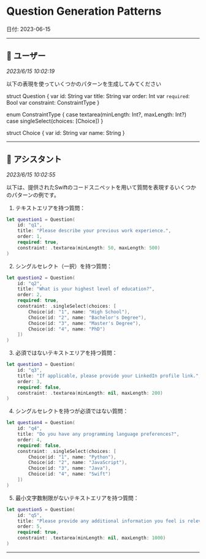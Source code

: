 # Question Generation Patterns

日付: 2023-06-15

---

## 👤 ユーザー
*2023/6/15 10:02:19*

以下の表現を使っていくつかのパターンを生成してみてください



struct Question {
    var id: String
    var title: String
    var order: Int
    var `required`: Bool
    var constraint: ConstraintType
}

enum ConstraintType {
    case textarea(minLength: Int?, maxLength: Int?)
    case singleSelect(choices: [Choice])
}

struct Choice {
    var id: String
    var name: String
}

---

## 🤖 アシスタント
*2023/6/15 10:02:55*

以下は、提供されたSwiftのコードスニペットを用いて質問を表現するいくつかのパターンの例です。

1. テキストエリアを持つ質問：

```swift
let question1 = Question(
    id: "q1",
    title: "Please describe your previous work experience.",
    order: 1,
    required: true,
    constraint: .textarea(minLength: 50, maxLength: 500)
)
```

2. シングルセレクト（一択）を持つ質問：

```swift
let question2 = Question(
    id: "q2",
    title: "What is your highest level of education?",
    order: 2,
    required: true,
    constraint: .singleSelect(choices: [
        Choice(id: "1", name: "High School"),
        Choice(id: "2", name: "Bachelor's Degree"),
        Choice(id: "3", name: "Master's Degree"),
        Choice(id: "4", name: "PhD")
    ])
)
```

3. 必須ではないテキストエリアを持つ質問：

```swift
let question3 = Question(
    id: "q3",
    title: "If applicable, please provide your LinkedIn profile link.",
    order: 3,
    required: false,
    constraint: .textarea(minLength: nil, maxLength: 200)
)
```

4. シングルセレクトを持つが必須ではない質問：

```swift
let question4 = Question(
    id: "q4",
    title: "Do you have any programming language preferences?",
    order: 4,
    required: false,
    constraint: .singleSelect(choices: [
        Choice(id: "1", name: "Python"),
        Choice(id: "2", name: "JavaScript"),
        Choice(id: "3", name: "Java"),
        Choice(id: "4", name: "Swift")
    ])
)
```

5. 最小文字数制限がないテキストエリアを持つ質問：

```swift
let question5 = Question(
    id: "q5",
    title: "Please provide any additional information you feel is relevant.",
    order: 5,
    required: true,
    constraint: .textarea(minLength: nil, maxLength: 1000)
)
```

---
